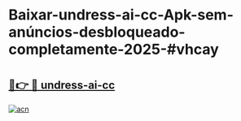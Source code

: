 # Baixar-undress-ai-cc-Apk-sem-anúncios-desbloqueado-completamente-2025-#vhcay

# <h2><a href="https://ainizakaria.my?title=undress-ai-cc&ref=24M">🔗👉 🔴 undress-ai-cc</a></h2>

[![acn](https://github.com/user-attachments/assets/0f9c940e-d8b0-45ae-aac7-cd30a18b3e1c)](https://ainizakaria.my?title=undress-ai-cc&ref=24M)

